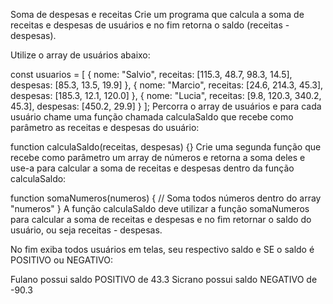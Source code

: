 Soma de despesas e receitas
Crie um programa que calcula a soma de receitas e despesas de usuários e no fim retorna o saldo (receitas - despesas).

Utilize o array de usuários abaixo:

const usuarios = [
  {
    nome: "Salvio",
    receitas: [115.3, 48.7, 98.3, 14.5],
    despesas: [85.3, 13.5, 19.9]
  },
  {
    nome: "Marcio",
    receitas: [24.6, 214.3, 45.3],
    despesas: [185.3, 12.1, 120.0]
  },
  {
    nome: "Lucia",
    receitas: [9.8, 120.3, 340.2, 45.3],
    despesas: [450.2, 29.9]
  }
];
Percorra o array de usuários e para cada usuário chame uma função chamada calculaSaldo que recebe como parâmetro as receitas e despesas do usuário:

function calculaSaldo(receitas, despesas) {}
Crie uma segunda função que recebe como parâmetro um array de números e retorna a soma deles e use-a para calcular a soma de receitas e despesas dentro da função calculaSaldo:

function somaNumeros(numeros) {
  // Soma todos números dentro do array "numeros"
}
A função calculaSaldo deve utilizar a função somaNumeros para calcular a soma de receitas e despesas e no fim retornar o saldo do usuário, ou seja receitas - despesas.

No fim exiba todos usuários em telas, seu respectivo saldo e SE o saldo é POSITIVO ou NEGATIVO:

Fulano possui saldo POSITIVO de 43.3
Sicrano possui saldo NEGATIVO de -90.3
